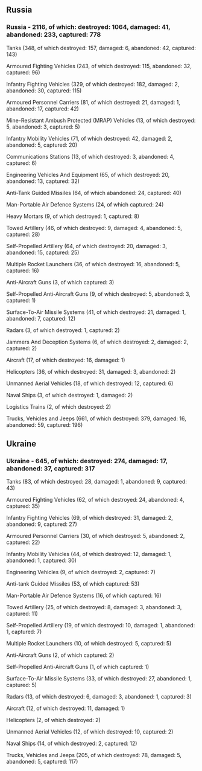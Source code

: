 
 
 ## Russia
 
 ### Russia - 2116, of which: destroyed: 1064, damaged: 41, abandoned: 233, captured: 778

 

 

 Tanks (348, of which destroyed: 157, damaged: 6, abandoned: 42, captured: 143)

 Armoured Fighting Vehicles (243, of which destroyed: 115, abandoned: 32, captured: 96)

 Infantry Fighting Vehicles (329, of which destroyed: 182, damaged: 2, abandoned: 30, captured: 115)

 Armoured Personnel Carriers (81, of which destroyed: 21, damaged: 1, abandoned: 17, captured: 42)

 Mine-Resistant Ambush Protected (MRAP) Vehicles (13, of which destroyed: 5, abandoned: 3, captured: 5)

 Infantry Mobility Vehicles (71, of which destroyed: 42, damaged: 2, abandoned: 5, captured: 20)

 Communications Stations (13, of which destroyed: 3, abandoned: 4, captured: 6)

 Engineering Vehicles And Equipment (65, of which destroyed: 20, abandoned: 13, captured: 32)

 Anti-Tank Guided Missiles (64, of which abandoned: 24, captured: 40)

 Man-Portable Air Defence Systems (24, of which captured: 24)

 Heavy Mortars (9, of which destroyed: 1, captured: 8)

 Towed Artillery (46, of which destroyed: 9, damaged: 4, abandoned: 5, captured: 28)

 Self-Propelled Artillery (64, of which destroyed: 20, damaged: 3, abandoned: 15, captured: 25)

 Multiple Rocket Launchers (36, of which destroyed: 16, abandoned: 5, captured: 16)

 Anti-Aircraft Guns (3, of which captured: 3)

 Self-Propelled Anti-Aircraft Guns (9, of which destroyed: 5, abandoned: 3, captured: 1)

 Surface-To-Air Missile Systems (41, of which destroyed: 21, damaged: 1, abandoned: 7, captured: 12)

 Radars (3, of which destroyed: 1, captured: 2)

 Jammers And Deception Systems (6, of which destroyed: 2, damaged: 2, captured: 2)

 Aircraft (17, of which destroyed: 16, damaged: 1)

 Helicopters (36, of which destroyed: 31, damaged: 3, abandoned: 2)

 Unmanned Aerial Vehicles (18, of which destroyed: 12, captured: 6)

 Naval Ships (3, of which destroyed: 1, damaged: 2)

 Logistics Trains (2, of which destroyed: 2)

 Trucks, Vehicles and Jeeps (661, of which destroyed: 379, damaged: 16, abandoned: 59, captured: 196)

 
 
 ## Ukraine
 
 ### Ukraine - 645, of which: destroyed: 274, damaged: 17, abandoned: 37, captured: 317

 

 

 Tanks (83, of which destroyed: 28, damaged: 1, abandoned: 9, captured: 43)

 Armoured Fighting Vehicles (62, of which destroyed: 24, abandoned: 4, captured: 35)

 Infantry Fighting Vehicles (69, of which destroyed: 31, damaged: 2, abandoned: 9, captured: 27)

 Armoured Personnel Carriers (30, of which destroyed: 5, abandoned: 2, captured: 22)

 Infantry Mobility Vehicles (44, of which destroyed: 12, damaged: 1, abandoned: 1, captured: 30)

 Engineering Vehicles (9, of which destroyed: 2, captured: 7)

 Anti-tank Guided Missiles (53, of which captured: 53)

 Man-Portable Air Defence Systems (16, of which captured: 16)

 Towed Artillery (25, of which destroyed: 8, damaged: 3, abandoned: 3, captured: 11)

 Self-Propelled Artillery (19, of which destroyed: 10, damaged: 1, abandoned: 1, captured: 7)

 Multiple Rocket Launchers (10, of which destroyed: 5, captured: 5)

 Anti-Aircraft Guns (2, of which captured: 2)

 Self-Propelled Anti-Aircraft Guns (1, of which captured: 1)

 Surface-To-Air Missile Systems (33, of which destroyed: 27, abandoned: 1, captured: 5)

 

 

 Radars (13, of which destroyed: 6, damaged: 3, abandoned: 1, captured: 3)

 Aircraft (12, of which destroyed: 11, damaged: 1)

 Helicopters (2, of which destroyed: 2)

 Unmanned Aerial Vehicles (12, of which destroyed: 10, captured: 2)

 Naval Ships (14, of which destroyed: 2, captured: 12)

 Trucks, Vehicles and Jeeps (205, of which destroyed: 78, damaged: 5, abandoned: 5, captured: 117)

